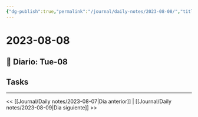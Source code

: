 ```yaml
---
{"dg-publish":true,"permalink":"/journal/daily-notes/2023-08-08/","title":"2023-08-08","tags":["Daily"],"noteIcon":"","created":"2023-08-08T01:38:12.464-05:00","updated":"2023-08-08T16:55:50.067-05:00"}
---
```



# 2023-08-08

## 📅 Diario: Tue-08

## Tasks

- - - 

<< [[Journal/Daily notes/2023-08-07\|Dia anterior]] | [[Journal/Daily notes/2023-08-09\|Dia siguiente]] >>
